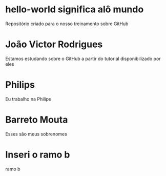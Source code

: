 # hello-world significa alô mundo
Repositório criado para o nosso treinamento sobre GitHub
# João Victor Rodrigues
Estamos estudando sobre o GitHub a partir do tutorial disponibilizado por eles
# Philips
Eu trabalho na Philips
# Barreto Mouta
Esses são meus sobrenomes
# Inseri o ramo b
ramo b
